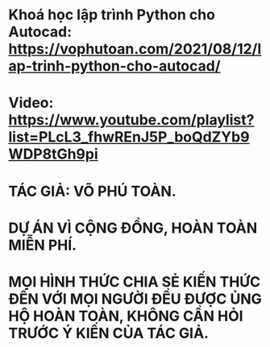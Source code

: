 # Khoá học lập trình Python cho Autocad: https://vophutoan.com/2021/08/12/lap-trinh-python-cho-autocad/
# Video: https://www.youtube.com/playlist?list=PLcL3_fhwREnJ5P_boQdZYb9WDP8tGh9pi
# TÁC GIẢ: VÕ PHÚ TOÀN.
# DỰ ÁN VÌ CỘNG ĐỒNG, HOÀN TOÀN MIỄN PHÍ.
# MỌI HÌNH THỨC CHIA SẺ KIẾN THỨC ĐẾN VỚI MỌI NGƯỜI ĐỀU ĐƯỢC ỦNG HỘ HOÀN TOÀN, KHÔNG CẦN HỎI TRƯỚC Ý KIẾN CỦA TÁC GIẢ.
